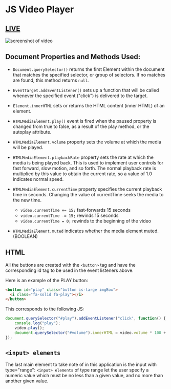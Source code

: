 # JS Video Player

## [LIVE](https://mathcodes.github.io/Javascript-Video-Player/)

![screenshot of video](https://raw.githubusercontent.com/mathcodes/Javascript-Video-Player/main/assets/JSVideoPlayer.png)

## 

## Document Properties and Methods Used:
 - `Document.querySelector()` returns the first Element within the document that matches the specified selector, or group of selectors. If no matches are found, this method returns `null`.

 - `EventTarget.addEventListener()` sets up a function that will be called whenever the specified event ("click") is delivered to the target.

 - `Element.innerHTML` sets or returns the HTML content (inner HTML) of an element.

 - `HTMLMediaElement.play()` event is fired when the paused property is changed from true to false, as a result of the play method, or the autoplay attribute.

 - `HTMLMediaElement.volume` property sets the volume at which the media will be played.

 - `HTMLMediaElement.playbackRate` property sets the rate at which the media is being played back. This is used to implement user controls for fast forward, slow motion, and so forth. The normal playback rate is multiplied by this value to obtain the current rate, so a value of 1.0 indicates normal speed.

 - `HTMLMediaElement.currentTime` property specifies the current playback time in seconds. Changing the value of currentTime seeks the media to the new time.
   - ```video.currentTime += 15;``` fast-forwards 15 seconds
   - ```video.currentTime -= 15;``` rewinds 15 seconds
   - ```video.currentTime = 0;``` rewinds to the beginning of the video


 - `HTMLMediaElement.muted` indicates whether the media element muted. (BOOLEAN)

## HTML
All the buttons are created with the `<button>` tag and have the corresponding id tag to be used in the event listeners above.

Here is an example of the PLAY button:

```html
<button id="play" class="button is-large imgBox">
  <i class="fa-solid fa-play"></i>
</button>
```
This corresponds to the following JS:
```js
document.querySelector("#play").addEventListener("click", function() { 
	console.log("play");
	video.play(); 
	document.querySelector("#volume").innerHTML = video.volume * 100 + "%"; 
});
```

## `<input> elements`
The last main element to take note of in this application is the input with type="range":
`<input> elements` of type range let the user specify a numeric value which must be no less than a given value, and no more than another given value.
